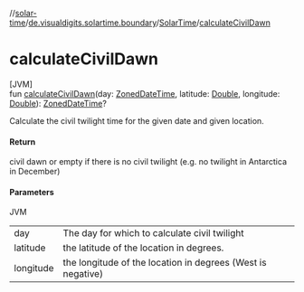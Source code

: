 //[solar-time](../../../index.md)/[de.visualdigits.solartime.boundary](../index.md)/[SolarTime](index.md)/[calculateCivilDawn](calculate-civil-dawn.md)

# calculateCivilDawn

[JVM]\
fun [calculateCivilDawn](calculate-civil-dawn.md)(day: [ZonedDateTime](https://docs.oracle.com/javase/8/docs/api/java/time/ZonedDateTime.html), latitude: [Double](https://kotlinlang.org/api/latest/jvm/stdlib/kotlin/-double/index.html), longitude: [Double](https://kotlinlang.org/api/latest/jvm/stdlib/kotlin/-double/index.html)): [ZonedDateTime](https://docs.oracle.com/javase/8/docs/api/java/time/ZonedDateTime.html)?

Calculate the civil twilight time for the given date and given location.

#### Return

civil dawn or empty if there is no civil twilight (e.g. no twilight in Antarctica in December)

#### Parameters

JVM

| | |
|---|---|
| day | The day for which to calculate civil twilight |
| latitude | the latitude of the location in degrees. |
| longitude | the longitude of the location in degrees (West is negative) |
